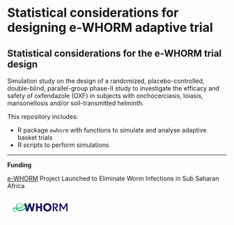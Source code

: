 Statistical considerations for designing e-WHORM adaptive trial
================

## Statistical considerations for the e-WHORM trial design

Simulation study on the design of a randomized, placebo-controlled,
double-blind, parallel-group phase-II study to investigate the efficacy
and safety of oxfendazole (OXF) in subjects with onchocerciasis,
loiasis, mansonellosis and/or soil-transmitted helminth.

This repository includes:

- R package `ewhorm` with functions to simulate and analyse adaptive
  basket trials
- R scripts to perform simulations

------------------------------------------------------------------------

**Funding**

[e-WHORM](https://ewhorm.org/) Project Launched to Eliminate Worm
Infections in Sub Saharan Africa

<img src="./figures/logo.svg" style="width:30.0%" />

<!-- ![ ](./figures/ewhorm.png){width=30%} -->
